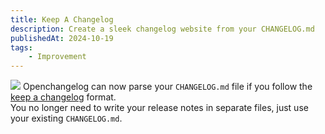 ```yaml
---
title: Keep A Changelog
description: Create a sleek changelog website from your CHANGELOG.md
publishedAt: 2024-10-19
tags:
    - Improvement
---
```

![](https://i.ibb.co/2nrm2RW/Group-2.webp)
Openchangelog can now parse your `CHANGELOG.md` file if you follow the [keep a changelog](https://keepachangelog.com/en/1.1.0/) format.  
You no longer need to write your release notes in separate files, just use your existing `CHANGELOG.md`.